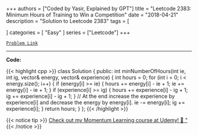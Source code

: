 
+++
authors = ["Coded by Yasir, Explained by GPT"]
title = "Leetcode 2383: Minimum Hours of Training to Win a Competition"
date = "2018-04-21"
description = "Solution to Leetcode 2383"
tags = [
    
]
categories = [
    "Easy"
]
series = ["Leetcode"]
+++



[`Problem Link`](https://leetcode.com/problems/minimum-hours-of-training-to-win-a-competition/description/)

---

**Code:**

{{< highlight cpp >}}
class Solution {
public:
    int minNumberOfHours(int ie, int ig, vector<int>& energy, vector<int>& experience) 
    {
        int hours = 0;
        for (int i = 0; i < energy.size(); i++)
        {
            if (energy[i] >= ie)
            {
                hours += energy[i] - ie + 1;
                ie += energy[i] - ie + 1;
            }
            if (experience[i] >= ig)
            {
                hours += experience[i] - ig + 1;
                ig += experience[i] - ig + 1;
            }
			// At the end increase the experience by experience[i] and decrease the energy by energy[i].
            ie -= energy[i];
            ig += experience[i];
        }
        return hours;
    }
};
{{< /highlight >}}



{{< notice tip >}}
[Check out my Momentum Learning course at Udemy! 🚀 "](https://www.udemy.com/course/blind-75-the-data-structures-and-algorithms-essentials/)
{{< /notice >}}


